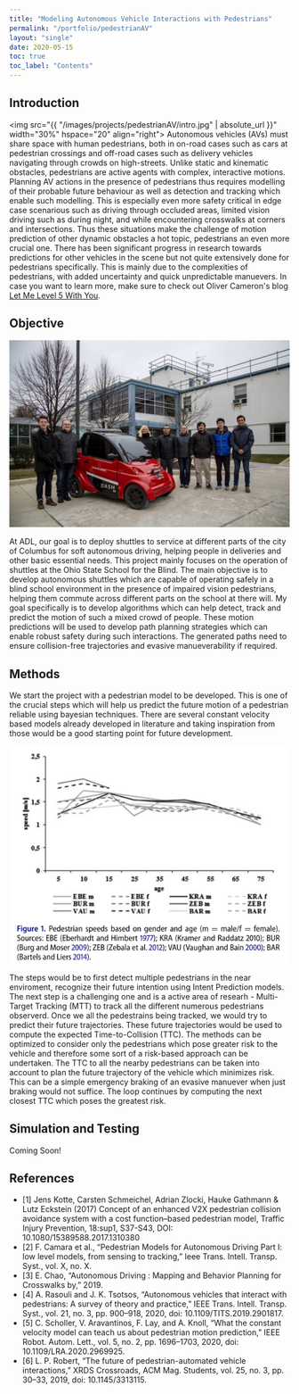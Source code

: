 ```yaml
---
title: "Modeling Autonomous Vehicle Interactions with Pedestrians"
permalink: "/portfolio/pedestrianAV"
layout: "single"
date: 2020-05-15
toc: true
toc_label: "Contents"
---
```


## Introduction
<img src="{{ "/images/projects/pedestrianAV/intro.jpg" | absolute_url }}" width="30%" hspace="20" align="right"> Autonomous vehicles (AVs) must share space with human pedestrians, both in on-road cases such as cars at pedestrian crossings and off-road cases such as delivery vehicles navigating through crowds on high-streets. Unlike static and kinematic obstacles, pedestrians are active agents with complex, interactive motions. Planning AV actions in the presence of pedestrians thus requires modelling of their probable future behaviour as well as detection and tracking which enable such modelling. This is especially even more safety critical in edge case scenarious such as driving through occluded areas, limited vision driving such as during night, and while encountering crosswalks at corners and intersections. Thus these situations make the challenge of motion prediction of other dynamic obstacles a hot topic, pedestrians an even more crucial one. There has been significant progress in research towards predictions for other vehicles in the scene but not quite extensively done for pedestrians specifically. This is mainly due to the complexities of pedestrians, with added uncertainty and quick unpredictable manuevers. In case you want to learn more, make sure to check out Oliver Cameron's blog [Let Me Level 5 With You](https://olivercameron.substack.com/p/the-next-leap-in-self-driving-prediction).

## Objective
![](/images/projects/dashev/adl.jpg)

At ADL, our goal is to deploy shuttles to service at different parts of the city of Columbus for soft autonomous driving, helping people in deliveries and other basic essential needs. This project mainly focuses on the operation of shuttles at the Ohio State School for the Blind. The main objective is to develop autonomous shuttles which are capable of operating safely in a blind school environment in the presence of impaired vision pedestrians, helping them commute across different parts on the school at there will. My goal specifically is to develop algorithms which can help detect, track and predict the motion of such a mixed crowd of people. These motion predictions will be used to develop path planning strategies which can enable robust safety during such interactions. The generated paths need to ensure collision-free trajectories and evasive manueverability if required.

## Methods

We start the project with a pedestrian model to be developed. This is one of the crucial steps which will help us predict the future motion of a pedestrian reliable using bayesian techniques. There are several constant velocity based models already developed in literature and taking inspiration from those would be a good starting point for future development.

![](/images/projects/pedestrianAV/pedestrian_model.png)

The steps would be to first detect multiple pedestrians in the near enviroment, recognize their future intention using Intent Prediction models. The next step is a challenging one and is a active area of researh - Multi-Target Tracking (MTT) to track all the different numerous pedestrians observerd. Once we all the pedestrains being tracked, we would try to predict their future trajectories. These future trajectories would be used to compute the expected Time-to-Collision (TTC). The methods can be optimized to consider only the pedestrians which pose greater risk to the vehicle and therefore some sort of a risk-based approach can be undertaken. The TTC to all the nearby pedestrians can be taken into account to plan the future trajectory of the vehicle which minimizes risk. This can be a simple emergency braking of an evasive manuever when just braking would not suffice. The loop continues by computing the next closest TTC which poses the greatest risk.

## Simulation and Testing
Coming Soon!

## References
- [1] Jens Kotte, Carsten Schmeichel, Adrian Zlocki, Hauke Gathmann & Lutz Eckstein (2017) Concept of an enhanced V2X pedestrian collision avoidance system with a cost function–based pedestrian model, Traffic Injury Prevention, 18:sup1, S37-S43, DOI: 10.1080/15389588.2017.1310380
- [2] F. Camara et al., “Pedestrian Models for Autonomous Driving Part I: low level models, from sensing to tracking,” Ieee Trans. Intell. Transp. Syst., vol. X, no. X.
- [3] E. Chao, “Autonomous Driving : Mapping and Behavior Planning for Crosswalks by,” 2019.
- [4] A. Rasouli and J. K. Tsotsos, “Autonomous vehicles that interact with pedestrians: A survey of theory and practice,” IEEE Trans. Intell. Transp. Syst., vol. 21, no. 3, pp. 900–918, 2020, doi: 10.1109/TITS.2019.2901817.
- [5] C. Scholler, V. Aravantinos, F. Lay, and A. Knoll, “What the constant velocity model can teach us about pedestrian motion prediction,” IEEE Robot. Autom. Lett., vol. 5, no. 2, pp. 1696–1703, 2020, doi: 10.1109/LRA.2020.2969925.
- [6] L. P. Robert, “The future of pedestrian-automated vehicle interactions,” XRDS Crossroads, ACM Mag. Students, vol. 25, no. 3, pp. 30–33, 2019, doi: 10.1145/3313115.
